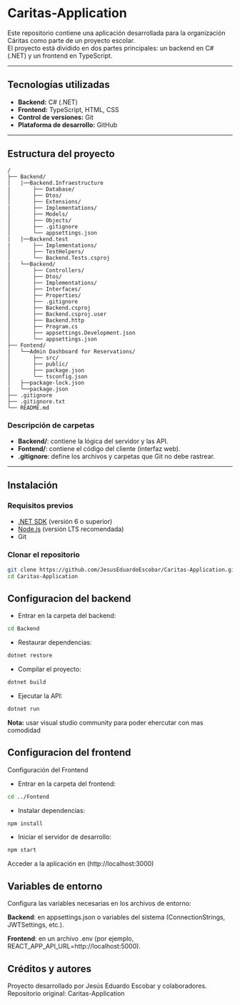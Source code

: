 # Caritas-Application

Este repositorio contiene una aplicación desarrollada para la organización Cáritas como parte de un proyecto escolar.  
El proyecto está dividido en dos partes principales: un backend en C# (.NET) y un frontend en TypeScript.

---

## Tecnologías utilizadas

- **Backend:** C# (.NET)  
- **Frontend:** TypeScript, HTML, CSS  
- **Control de versiones:** Git  
- **Plataforma de desarrollo:** GitHub

---

## Estructura del proyecto
```
/
├── Backend/
│   |──Backend.Infraestructure
|       ├── Database/
│       ├── Dtos/
│       ├── Extensions/
|       ├── Implementations/
│       ├── Models/
│       ├── Objects/
│       ├── .gitignore
│       └── appsettings.json
|   |──Backend.test
|       ├── Implementations/
│       ├── TestHelpers/
│       └── Backend.Tests.csproj
|   └──Backend/
│       ├── Controllers/
│       ├── Dtos/
│       ├── Implementations/
│       ├── Interfaces/
│       ├── Properties/
│       ├── .gitignore
│       ├── Backend.csproj
│       ├── Backend.csproj.user
│       ├── Backend.http
│       ├── Program.cs
│       ├── appsettings.Development.json
│       └── appsettings.json
├── Fontend/
|   └──Admin Dashboard for Reservations/    
│       ├── src/
│       ├── public/
│       ├── package.json
│       └── tsconfig.json
│   ├──package-lock.json
|   └──package.json
├── .gitignore
├── .gitignore.txt
└── README.md
```
### Descripción de carpetas

- **Backend/**: contiene la lógica del servidor y las API.  
- **Fontend/**: contiene el código del cliente (interfaz web).  
- **.gitignore**: define los archivos y carpetas que Git no debe rastrear.

---

## Instalación

### Requisitos previos

- [.NET SDK](https://dotnet.microsoft.com/) (versión 6 o superior)  
- [Node.js](https://nodejs.org/) (versión LTS recomendada)  
- Git

### Clonar el repositorio

```bash
git clone https://github.com/JesusEduardoEscobar/Caritas-Application.git
cd Caritas-Application
```

## Configuracion del backend
- Entrar en la carpeta del backend:
```bash 
cd Backend
```

- Restaurar dependencias:
```bash 
dotnet restore
```

- Compilar el proyecto:
```bash 
dotnet build
```

- Ejecutar la API:
```bash 
dotnet run
```
**Nota:** usar visual studio community para poder ehercutar con mas comodidad

## Configuracion del frontend
Configuración del Frontend

- Entrar en la carpeta del frontend:
```bash 
cd ../Fontend
```

- Instalar dependencias:
```bash 
npm install
```

- Iniciar el servidor de desarrollo:
```bash 
npm start
```

Acceder a la aplicación en (http://localhost:3000)

## Variables de entorno

Configura las variables necesarias en los archivos de entorno:

**Backend**: en appsettings.json o variables del sistema (ConnectionStrings, JWTSettings, etc.).

**Frontend**: en un archivo .env (por ejemplo, REACT_APP_API_URL=http://localhost:5000).

## Créditos y autores

Proyecto desarrollado por Jesús Eduardo Escobar y colaboradores.
Repositorio original: Caritas-Application
